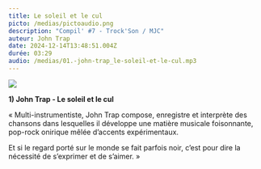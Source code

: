 ```yaml
---
title: Le soleil et le cul
picto: /medias/pictoaudio.png
description: "Compil' #7 - Trock'Son / MJC"
auteur: John Trap
date: 2024-12-14T13:48:51.004Z
durée: 03:29
audio: /medias/01.-john-trap_le-soleil-et-le-cul.mp3
---
```

![](/medias/john_trap_compil.png)

**1) John Trap - Le soleil et le cul** 

« Multi-instrumentiste, John Trap compose, enregistre et interprète des chansons dans lesquelles il développe une matière musicale foisonnante, pop-rock onirique mêlée d’accents expérimentaux. 

Et si le regard porté sur le monde se fait parfois noir, c’est pour dire la nécessité de s’exprimer et de s’aimer. »